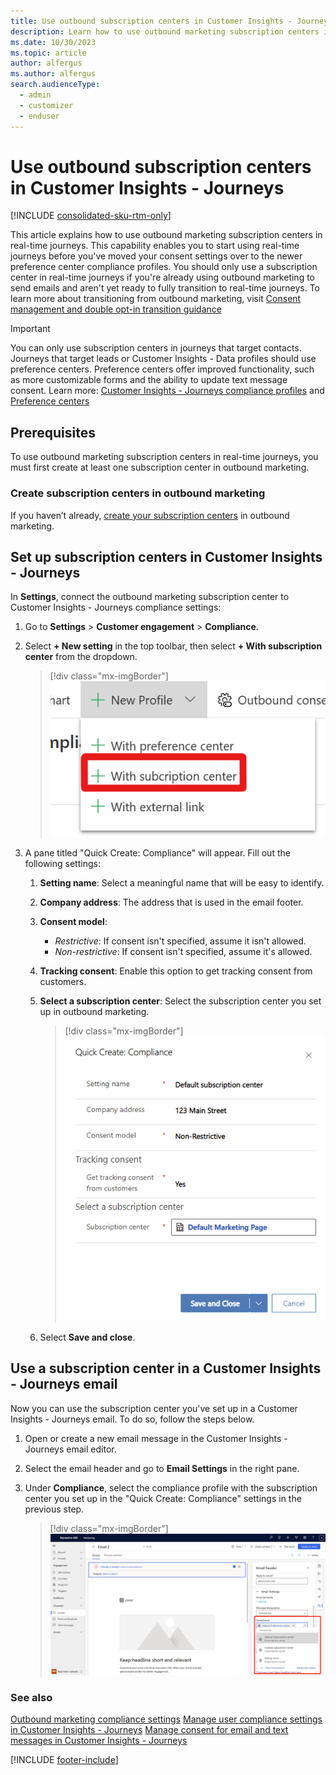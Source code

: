 ```yaml
---
title: Use outbound subscription centers in Customer Insights - Journeys
description: Learn how to use outbound marketing subscription centers in Dynamics 365 Customer Insights - Journeys.
ms.date: 10/30/2023
ms.topic: article
author: alfergus
ms.author: alfergus
search.audienceType: 
  - admin
  - customizer
  - enduser
---
```


# Use outbound subscription centers in Customer Insights - Journeys

[!INCLUDE [consolidated-sku-rtm-only](./includes/consolidated-sku-rtm-only.md)]

This article explains how to use outbound marketing subscription centers in real-time journeys. This capability enables you to start using real-time journeys before you've moved your consent settings over to the newer preference center compliance profiles. You should only use a subscription center in real-time journeys if you're already using outbound marketing to send emails and aren't yet ready to fully transition to real-time journeys. To learn more about transitioning from outbound marketing, visit [Consent management and double opt-in transition guidance](real-time-marketing-consent-transition.md)

> [!IMPORTANT]
> You can only use subscription centers in journeys that target contacts. Journeys that target leads or Customer Insights - Data profiles should use preference centers. Preference centers offer improved functionality, such as more customizable forms and the ability to update text message consent. Learn more: [Customer Insights - Journeys compliance profiles](real-time-marketing-compliance-settings.md) and [Preference centers](real-time-marketing-preference-centers.md)

## Prerequisites

To use outbound marketing subscription centers in real-time journeys, you must first create at least one subscription center in outbound marketing.

### Create subscription centers in outbound marketing

If you haven’t already, [create your subscription centers](set-up-subscription-center.md) in outbound marketing.

## Set up subscription centers in Customer Insights - Journeys

In **Settings**, connect the outbound marketing subscription center to Customer Insights - Journeys compliance settings:

1. Go to **Settings** > **Customer engagement** > **Compliance**.
1. Select **+ New setting** in the top toolbar, then select **+ With subscription center** from the dropdown.

    > [!div class="mx-imgBorder"]
    > ![Screenshot of the new settings dropdown.](media/outbound-subscription-dropdown.png "Screenshot of the new settings dropdown")

1. A pane titled "Quick Create: Compliance" will appear. Fill out the following settings:
    1. **Setting name**: Select a meaningful name that will be easy to identify.
    1. **Company address**: The address that is used in the email footer.
    1. **Consent model**:
        - *Restrictive*: If consent isn't specified, assume it isn't allowed.
        - *Non-restrictive*: If consent isn't specified, assume it's allowed.
    1. **Tracking consent**: Enable this option to get tracking consent from customers.
    1. **Select a subscription center**: Select the subscription center you set up in outbound marketing.

        > [!div class="mx-imgBorder"]
        > ![Screenshot of the quick create pane.](media/outbound-subscription-quick-create.png "Screenshot of the quick create pane")

    1. Select **Save and close**.

## Use a subscription center in a Customer Insights - Journeys email

Now you can use the subscription center you've set up in a Customer Insights - Journeys email. To do so, follow the steps below.

1. Open or create a new email message in the Customer Insights - Journeys email editor.
1. Select the email header and go to **Email Settings** in the right pane.
1. Under **Compliance**, select the compliance profile with the subscription center you set up in the "Quick Create: Compliance" settings in the previous step.

    > [!div class="mx-imgBorder"]
    > ![Screenshot of selecting the subscription center under Compliance.](media/outbound-subscription-compliance-select.png "Screenshot of selecting the subscription center under Compliance")

### See also

[Outbound marketing compliance settings](privacy-use-features.md)
[Manage user compliance settings in Customer Insights - Journeys](real-time-marketing-compliance-settings.md)
[Manage consent for email and text messages in Customer Insights - Journeys](real-time-marketing-email-text-consent.md)

[!INCLUDE [footer-include](./includes/footer-banner.md)]
